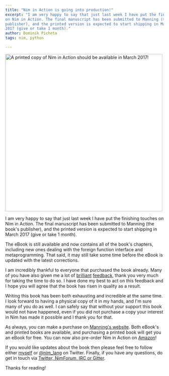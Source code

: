 ```yaml
---
title: "Nim in Action is going into production!"
excerpt: "I am very happy to say that just last week I have put the finishing touches
on Nim in Action. The final manuscript has been submitted to Manning (the book's
publisher), and the printed version is expected to start shipping in March
2017 (give or take 1 month)."
author: Dominik Picheta
tags: nim, python

---
```


<div class="center">
  <a href="https://manning.com/books/nim-in-action?a_aid=niminaction&a_bid=78a27e81">
    <img src="{{ site.baseurl }}/assets/niminaction/banner2.png" alt="A printed copy of Nim in Action should be available in March 2017!" width="500"/>
  </a>
</div>

I am very happy to say that just last week I have put the finishing touches
on Nim in Action. The final manuscript has been submitted to Manning (the book's
publisher), and the printed version is expected to start shipping in March
2017 (give or take 1 month).

The eBook is still available and now contains all of the book's chapters,
including new ones dealing with the foreign function interface and
metaprogramming.
That said, it may still take some time before the eBook is updated with the
latest corrections.

I am incredibly thankful to everyone that purchased the book already. Many of
you have also given me a lot of [brilliant](http://forum.nim-lang.org/t/1978)
[feedback](https://forums.manning.com/forums/nim-in-action),
thank you very much for
taking the time to do so. I have done my best to act on this
feedback and I hope you will agree that the book has risen in quality as a
result.

Writing this book has been both exhausting and incredible at the same time.
I look forward
to having a physical copy of it in my hands, and I'm sure many of you do as
well. I can safely say that without your support this book would not have
happened, even if you did not purchase a copy your interest in Nim has made it
possible and I thank you for that.

As always, you can make a purchase on
[Manning's website](https://manning.com/books/nim-in-action?a_aid=niminaction&a_bid=78a27e81).
Both eBook's and printed books are available, and purchasing a printed book will
get you an eBook for free.
You can now also pre-order Nim in Action on
[Amazon](https://www.amazon.co.uk/Nim-Action-Dominik-Picheta/dp/1617293431/ref=sr_1_1?ie=UTF8&qid=1479663850&sr=8-1&keywords=nim+in+action)!

If you would like updates about the book then please feel free to
follow either [myself](https://twitter.com/d0m96) or
[@nim_lang](https://twitter.com/nim_lang) on Twitter. Finally, if you have any
questions, do get in touch via [Twitter, NimForum,
IRC or Gitter](http://nim-lang.org/community.html).

Thanks for reading!
